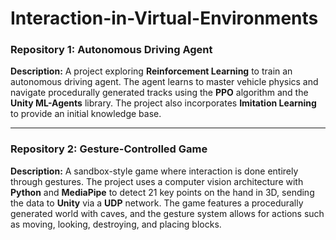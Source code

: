 # Interaction-in-Virtual-Environments

### Repository 1: Autonomous Driving Agent

**Description:** A project exploring **Reinforcement Learning** to train an autonomous driving agent. The agent learns to master vehicle physics and navigate procedurally generated tracks using the **PPO** algorithm and the **Unity ML-Agents** library. The project also incorporates **Imitation Learning** to provide an initial knowledge base.

---

### Repository 2: Gesture-Controlled Game

**Description:** A sandbox-style game where interaction is done entirely through gestures. The project uses a computer vision architecture with **Python** and **MediaPipe** to detect 21 key points on the hand in 3D, sending the data to **Unity** via a **UDP** network. The game features a procedurally generated world with caves, and the gesture system allows for actions such as moving, looking, destroying, and placing blocks.
